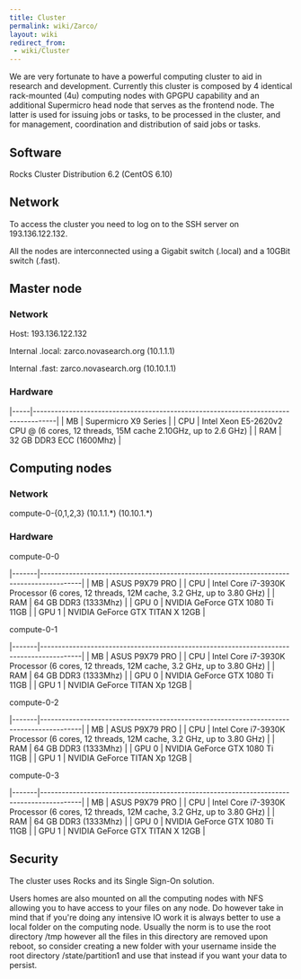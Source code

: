 ```yaml
---
title: Cluster
permalink: wiki/Zarco/
layout: wiki
redirect_from:
 - wiki/Cluster
---
```


We are very fortunate to have a powerful computing cluster to aid in
research and development. Currently this cluster is composed by 4
identical rack-mounted (4u) computing nodes with GPGPU capability and an
additional Supermicro head node that serves as the frontend node. The
latter is used for issuing jobs or tasks, to be processed in the
cluster, and for management, coordination and distribution of said jobs
or tasks.

Software
--------

Rocks Cluster Distribution 6.2 (CentOS 6.10)

Network
-------

To access the cluster you need to log on to the SSH server on
193.136.122.132.

All the nodes are interconnected using a Gigabit switch (.local) and a
10GBit switch (.fast).

Master node
-----------

### Network

Host: 193.136.122.132

Internal .local: zarco.novasearch.org (10.1.1.1)

Internal .fast: zarco.novasearch.org (10.10.1.1)

### Hardware

|-----|------------------------------------------------------------------------------------|
| MB  | Supermicro X9 Series                                                               |
| CPU | Intel Xeon E5-2620v2 CPU @ (6 cores, 12 threads, 15M cache 2.10GHz, up to 2.6 GHz) |
| RAM | 32 GB DDR3 ECC (1600Mhz)                                                           |

Computing nodes
---------------

### Network

compute-0-{0,1,2,3} (10.1.1.\*) (10.10.1.\*)

### Hardware

compute-0-0

|-------|-----------------------------------------------------------------------------------------|
| MB    | ASUS P9X79 PRO                                                                          |
| CPU   | Intel Core i7-3930K Processor (6 cores, 12 threads, 12M cache, 3.2 GHz, up to 3.80 GHz) |
| RAM   | 64 GB DDR3 (1333Mhz)                                                                    |
| GPU 0 | NVIDIA GeForce GTX 1080 Ti 11GB                                                         |
| GPU 1 | NVIDIA GeForce GTX TITAN X 12GB                                                         |

compute-0-1

|-------|-----------------------------------------------------------------------------------------|
| MB    | ASUS P9X79 PRO                                                                          |
| CPU   | Intel Core i7-3930K Processor (6 cores, 12 threads, 12M cache, 3.2 GHz, up to 3.80 GHz) |
| RAM   | 64 GB DDR3 (1333Mhz)                                                                    |
| GPU 0 | NVIDIA GeForce GTX 1080 Ti 11GB                                                         |
| GPU 1 | NVIDIA GeForce TITAN Xp 12GB                                                            |

compute-0-2

|-------|-----------------------------------------------------------------------------------------|
| MB    | ASUS P9X79 PRO                                                                          |
| CPU   | Intel Core i7-3930K Processor (6 cores, 12 threads, 12M cache, 3.2 GHz, up to 3.80 GHz) |
| RAM   | 64 GB DDR3 (1333Mhz)                                                                    |
| GPU 0 | NVIDIA GeForce GTX 1080 Ti 11GB                                                         |
| GPU 1 | NVIDIA GeForce TITAN Xp 12GB                                                            |

compute-0-3

|-------|-----------------------------------------------------------------------------------------|
| MB    | ASUS P9X79 PRO                                                                          |
| CPU   | Intel Core i7-3930K Processor (6 cores, 12 threads, 12M cache, 3.2 GHz, up to 3.80 GHz) |
| RAM   | 64 GB DDR3 (1333Mhz)                                                                    |
| GPU 0 | NVIDIA GeForce GTX 1080 Ti 11GB                                                         |
| GPU 1 | NVIDIA GeForce GTX TITAN X 12GB                                                         |

Security
--------

The cluster uses Rocks and its Single Sign-On solution.

Users homes are also mounted on all the computing nodes with NFS
allowing you to have access to your files on any node. Do however take
in mind that if you're doing any intensive IO work it is always better
to use a local folder on the computing node. Usually the norm is to use
the root directory /tmp however all the files in this directory are
removed upon reboot, so consider creating a new folder with your
username inside the root directory /state/partition1 and use that
instead if you want your data to persist.
